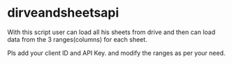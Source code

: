 # dirveandsheetsapi
With this script user can load all his sheets from drive and then can load data from the 3 ranges(columns) for each sheet.

Pls add your client ID and API Key.
and modify the ranges as per your need.
